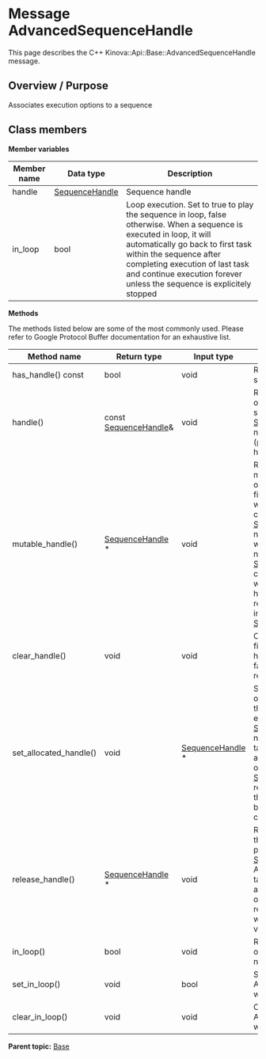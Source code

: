 # Message AdvancedSequenceHandle

This page describes the C++ Kinova::Api::Base::AdvancedSequenceHandle message.

## Overview / Purpose

Associates execution options to a sequence

## Class members

 **Member variables** 

|Member name|Data type|Description|
|-----------|---------|-----------|
|handle| [SequenceHandle](msg_Base_SequenceHandle.md#)|Sequence handle|
|in\_loop|bool|Loop execution. Set to true to play the sequence in loop, false otherwise. When a sequence is executed in loop, it will automatically go back to first task within the sequence after completing execution of last task and continue execution forever unless the sequence is explicitely stopped|

 **Methods** 

The methods listed below are some of the most commonly used. Please refer to Google Protocol Buffer documentation for an exhaustive list.

|Method name|Return type|Input type|Description|
|-----------|-----------|----------|-----------|
|has\_handle\(\) const|bool|void|Returns true if handle is set.|
|handle\(\)|const [SequenceHandle](msg_Base_SequenceHandle.md#)&|void|Returns the current value of handle. If handle is not set, returns a [SequenceHandle](msg_Base_SequenceHandle.md#) with none of its fields set \(possibly handle::default\_instance\(\)\).|
|mutable\_handle\(\)| [SequenceHandle](msg_Base_SequenceHandle.md#) \*|void|Returns a pointer to the mutable [SequenceHandle](msg_Base_SequenceHandle.md#) object that stores the field's value. If the field was not set prior to the call, then the returned [SequenceHandle](msg_Base_SequenceHandle.md#) will have none of its fields set \(i.e. it will be identical to a newly-allocated [SequenceHandle](msg_Base_SequenceHandle.md#)\). After calling this, has\_handle\(\) will return true and handle\(\) will return a reference to the same instance of [SequenceHandle](msg_Base_SequenceHandle.md#).|
|clear\_handle\(\)|void|void|Clears the value of the field. After calling this, has\_handle\(\) will return false and handle\(\) will return the default value.|
|set\_allocated\_handle\(\)|void| [SequenceHandle](msg_Base_SequenceHandle.md#) \*|Sets the [SequenceHandle](msg_Base_SequenceHandle.md#) object to the field and frees the previous field value if it exists. If the [SequenceHandle](msg_Base_SequenceHandle.md#) pointer is not NULL, the message takes ownership of the allocated [SequenceHandle](msg_Base_SequenceHandle.md#) object and has\_ [SequenceHandle](msg_Base_SequenceHandle.md#)\(\) will return true. Otherwise, if the handle is NULL, the behavior is the same as calling clear\_handle\(\).|
|release\_handle\(\)| [SequenceHandle](msg_Base_SequenceHandle.md#) \*|void|Releases the ownership of the field and returns the pointer of the [SequenceHandle](msg_Base_SequenceHandle.md#) object. After calling this, caller takes the ownership of the allocated [SequenceHandle](msg_Base_SequenceHandle.md#) object, has\_handle\(\) will return false, and handle\(\) will return the default value.|
|in\_loop\(\)|bool|void|Returns the current value of in\_loop. If the in\_loop is not set, returns 0.|
|set\_in\_loop\(\)|void|bool|Sets the value of in\_loop. After calling this, in\_loop\(\) will return value.|
|clear\_in\_loop\(\)|void|void|Clears the value of in\_loop. After calling this, in\_loop\(\) will return 0.|

**Parent topic:** [Base](../references/summary_Base.md)

